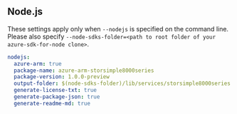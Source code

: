 ## Node.js

These settings apply only when `--nodejs` is specified on the command line.
Please also specify `--node-sdks-folder=<path to root folder of your azure-sdk-for-node clone>`.

``` yaml $(nodejs)
nodejs:
  azure-arm: true
  package-name: azure-arm-storsimple8000series
  package-version: 1.0.0-preview
  output-folder: $(node-sdks-folder)/lib/services/storsimple8000series
  generate-license-txt: true
  generate-package-json: true
  generate-readme-md: true
```
